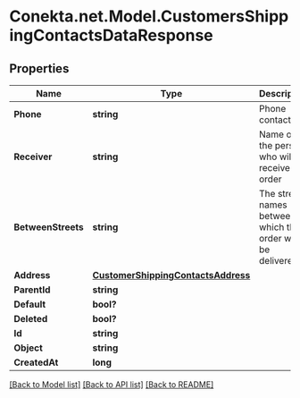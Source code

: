 # Conekta.net.Model.CustomersShippingContactsDataResponse

## Properties

Name | Type | Description | Notes
------------ | ------------- | ------------- | -------------
**Phone** | **string** | Phone contact | [optional] 
**Receiver** | **string** | Name of the person who will receive the order | [optional] 
**BetweenStreets** | **string** | The street names between which the order will be delivered. | [optional] 
**Address** | [**CustomerShippingContactsAddress**](CustomerShippingContactsAddress.md) |  | 
**ParentId** | **string** |  | [optional] 
**Default** | **bool?** |  | [optional] 
**Deleted** | **bool?** |  | [optional] 
**Id** | **string** |  | 
**Object** | **string** |  | 
**CreatedAt** | **long** |  | 

[[Back to Model list]](../README.md#documentation-for-models) [[Back to API list]](../README.md#documentation-for-api-endpoints) [[Back to README]](../README.md)


